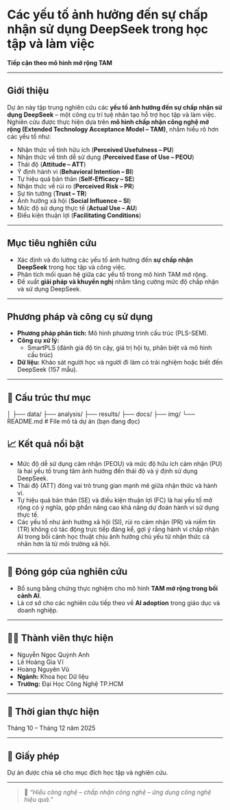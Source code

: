 # Các yếu tố ảnh hưởng đến sự chấp nhận sử dụng DeepSeek trong học tập và làm việc  
**Tiếp cận theo mô hình mở rộng TAM**

---

##  Giới thiệu
Dự án này tập trung nghiên cứu các **yếu tố ảnh hưởng đến sự chấp nhận sử dụng DeepSeek** – một công cụ trí tuệ nhân tạo hỗ trợ học tập và làm việc.  
Nghiên cứu được thực hiện dựa trên **mô hình chấp nhận công nghệ mở rộng (Extended Technology Acceptance Model – TAM)**, nhằm hiểu rõ hơn các yếu tố như:
- Nhận thức về tính hữu ích (**Perceived Usefulness – PU**)  
- Nhận thức về tính dễ sử dụng (**Perceived Ease of Use – PEOU**)  
- Thái độ (**Attitude – ATT**)  
- Ý định hành vi (**Behavioral Intention – BI**)  
- Tự hiệu quả bản thân (**Self-Efficacy – SE**)  
- Nhận thức về rủi ro (**Perceived Risk – PR**)  
- Sự tin tưởng (**Trust – TR**)  
- Ảnh hưởng xã hội (**Social Influence – SI**)  
- Mức độ sử dụng thực tế (**Actual Use – AU**)
- Điều kiện thuận lợi (**Facilitating Conditions**)

---

##  Mục tiêu nghiên cứu
- Xác định và đo lường các yếu tố ảnh hưởng đến **sự chấp nhận DeepSeek** trong học tập và công việc.  
- Phân tích mối quan hệ giữa các yếu tố trong mô hình TAM mở rộng.  
- Đề xuất **giải pháp và khuyến nghị** nhằm tăng cường mức độ chấp nhận và sử dụng DeepSeek.

---

##  Phương pháp và công cụ sử dụng
- **Phương pháp phân tích:** Mô hình phương trình cấu trúc (PLS-SEM).  
- **Công cụ xử lý:**  
  - SmartPLS (đánh giá độ tin cậy, giá trị hội tụ, phân biệt và mô hình cấu trúc)  
- **Dữ liệu:** Khảo sát người học và người đi làm có trải nghiệm hoặc biết đến DeepSeek (157 mẫu).

---

## 📂 Cấu trúc thư mục

│
├── data/ 
├── analysis/
├── results/ 
├── docs/ 
├── img/ 
└── README.md # File mô tả dự án (bạn đang đọc)

## 📈 Kết quả nổi bật
- Mức độ dễ sử dụng cảm nhận (PEOU) và mức độ hữu ích cảm nhận (PU) là hai yếu tố trung tâm ảnh
hưởng đến thái độ và ý định sử dụng DeepSeek.  
- Thái độ (ATT) đóng vai trò trung gian mạnh mẽ giữa nhận thức và hành vi.  
- Tự hiệu quả bản thân (SE) và điều kiện thuận lợi (FC) là hai yếu tố mở rộng có ý nghĩa, góp phần nâng
cao khả năng dự đoán hành vi sử dụng thực tế.
- Các yếu tố như ảnh hưởng xã hội (SI), rủi ro cảm nhận (PR) và niềm tin (TR) không có tác động trực
tiếp đáng kể, gợi ý rằng hành vi chấp nhận AI trong bối cảnh học thuật chịu ảnh hưởng chủ yếu từ nhận
thức cá nhân hơn là từ môi trường xã hội.  

---

## 🧩 Đóng góp của nghiên cứu
- Bổ sung bằng chứng thực nghiệm cho mô hình **TAM mở rộng trong bối cảnh AI**.    
- Là cơ sở cho các nghiên cứu tiếp theo về **AI adoption** trong giáo dục và doanh nghiệp.

---

## 👩‍💻 Thành viên thực hiện
- Nguyễn Ngọc Quỳnh Anh  
- Lê Hoàng Gia Vĩ
- Hoàng Nguyên Vũ 
- **Ngành:** Khoa học Dữ liệu  
- **Trường:** Đại Học Công Nghệ TP.HCM  

---

## 📅 Thời gian thực hiện
Tháng 10 – Tháng 12 năm 2025

---

## 📜 Giấy phép
Dự án được chia sẻ cho mục đích học tập và nghiên cứu.  

---
> 💬 *“Hiểu công nghệ – chấp nhận công nghệ – ứng dụng công nghệ hiệu quả.”*
